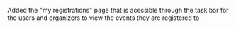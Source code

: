 Added the "my registrations" page that is acessible through the task bar for the users and organizers to view the events they are registered to
